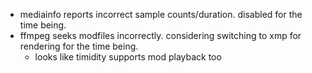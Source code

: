 - mediainfo reports incorrect sample counts/duration. disabled for the time being.
- ffmpeg seeks modfiles incorrectly. considering switching to xmp for rendering for the time being.
	- looks like timidity supports mod playback too
